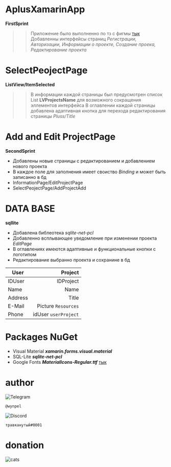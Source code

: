 AplusXamarinApp
===========
**FirstSprint**
> >Приложение было выполненно по тз с фигмы [тык](https://www.figma.com/file/gYUrlGMMYLt883DxAlqstC/projects?node-id=650%3A176)
> >Добавленны интерфейсы страниц _Регистрации, Авторизации, Информации о проекте, Создание проека, Редактирование проекта_

SelectPeojectPage
===========
**ListView/ItemSelected**
> > В информации каждой страницы был предусмотрен список List **LVProjectsName** для возможного сокращения эллементов интерфейса
> > В оглавлении каждой страницы добавлена адаптивная кнопка для перехода редактирования страницы _Pluss/Title_

Add and Edit ProjectPage
===========
**SecondSprint**
- Добавлены новые страницы с редактированием и добавлением нового проекта 
- В каждое поле для заполнения имеет своиство *Binding* и может быть записанно в бд
- InformationPage/EditProjectPage 
- SelectPeojectPage/AddProjectAdd

DATA BASE
===========
**sqllite**
- Добавлена библеотека _sqlite-net-pcl_ 
- Добавленно всплывающее уведомление при изменении проекта _EditPage_
- В оглавлениях имеются адаптивные и функциональные кнопки с логотипом
- Редактирование выбранно проекта и сохранине в бд

| User | Project |
|----------------|---------:|
| IDUser | IDProject |
| Name | Name |
| Address | Title |
| E-Mail | Picture `Resources` |
| Phone | idUser `userProject` |

Packages NuGet
===========
- Visual Material  **_xamarin.forms.visual.material_** 
- SQL-Lite **_sqlite-net-pcl_** 
- Google Fonts  **_MaterialIcons-Regular.ttf_** 
[тык](https://github.com/google/material-design-icons/blob/master/font/MaterialIcons-Regular.ttf)

author
===========
![Telegram](https://img.shields.io/badge/Telegram-2CA5E0?style=for-the-badge&logo=telegram&logoColor=white)
```
@wynpel
```
![Discord](https://img.shields.io/badge/%3CServer%3E-%237289DA.svg?style=for-the-badge&logo=discord&logoColor=white)
```
травканутый#0001
```

donation
===========

![cats](https://greatanimalwallpapers.com/images/2019/09/Cat-On-A-Carpet-HD-1920x1200.jpg)


